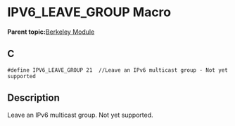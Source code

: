 # IPV6\_LEAVE\_GROUP Macro

**Parent topic:**[Berkeley Module](GUID-5F35C98C-EC8E-40FF-9B62-3B31D508F820.md)

## C

```
#define IPV6_LEAVE_GROUP 21  //Leave an IPv6 multicast group - Not yet supported
```

## Description

Leave an IPv6 multicast group. Not yet supported.

